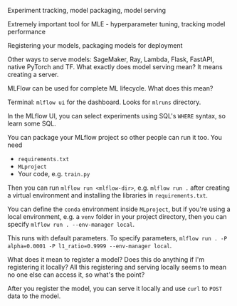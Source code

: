 Experiment tracking, model packaging, model serving

Extremely important tool for MLE - hyperparameter tuning, tracking model performance

Registering your models, packaging models for deployment

Other ways to serve models: SageMaker, Ray, Lambda, Flask, FastAPI, native PyTorch and TF. What exactly does model serving mean? It means creating a server.

MLFlow can be used for complete ML lifecycle. What does this mean?

Terminal: `mlflow ui` for the dashboard. Looks for `mlruns` directory.

In the MLflow UI, you can select experiments using SQL's `WHERE` syntax, so learn some SQL.

You can package your MLflow project so other people can run it too. You need
* `requirements.txt`
* `MLproject`
* Your code, e.g. `train.py`

Then you can run `mlflow run <mlflow-dir>`, e.g. `mlflow run .` after creating a virtual environment and installing the libraries in `requirements.txt`.

You can define the `conda` environment inside `MLproject`, but if you're using a local environment, e.g. a `venv` folder in your project directory, then you can specify `mlflow run . --env-manager local`.

This runs with default parameters. To specify parameters, `mlflow run . -P alpha=0.0001 -P l1_ratio=0.9999 --env-manager local`.

What does it mean to register a model? Does this do anything if I'm registering it locally? All this registering and serving locally seems to mean no one else can access it, so what's the point?

After you register the model, you can serve it locally and use `curl` to `POST` data to the model.